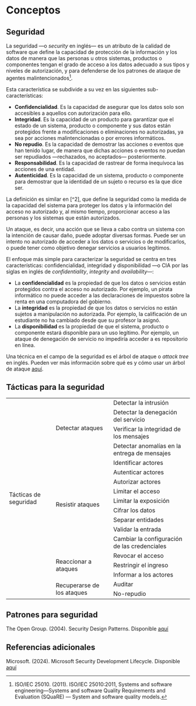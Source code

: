 # Conceptos

## Seguridad

La seguridad —o *security* en inglés— es un atributo de la calidad de software
que define la capacidad de protección de la información y los datos de manera
que las personas u otros sistemas, productos o componentes tengan el grado de acceso a los datos
adecuado a sus tipos y niveles de autorización, y para defenderse de los
patrones de ataque de agentes malintencionados[^1].

[^1]: ISO/IEC 25010. (2011). ISO/IEC 25010:2011, Systems and software
    engineering—Systems and software Quality Requirements and Evaluation
    (SQuaRE) — System and software quality models.

Esta característica se subdivide a su vez en las siguientes sub-características:

* **Confidencialidad**. Es la capacidad de asegurar que los datos solo son
  accesibles a aquellos con autorización para ello.
* **Integridad**. Es la capacidad de un producto para garantizar que el estado
  de un sistema, producto o componente y sus datos están protegidos frente a
  modificaciones o eliminaciones no autorizadas, ya sea por acciones
  malintencionadas o por errores informáticos.
* **No repudio**. Es la capacidad de demostrar las acciones o eventos que han
  tenido lugar, de manera que dichas acciones o eventos no puedan ser
  repudiados —rechazados, no aceptados— posteriormente.
* **Responsabilidad**. Es la capacidad de rastrear de forma inequívoca las
  acciones de una entidad.
* **Autenticidad**. Es la capacidad de un sistema, producto o componente para
  demostrar que la identidad de un sujeto o recurso es la que dice ser.

La definición es similar en [^2], que define la seguridad como la medida de la
capacidad del sistema para proteger los datos y la información del acceso no
autorizado y, al mismo tiempo, proporcionar acceso a las personas y los sistemas
que están autorizados.

Un ataque, es decir, una acción que se lleva a cabo contra un sistema con la
intención de causar daño, puede adoptar diversas formas. Puede ser un intento no
autorizado de acceder a los datos o servicios o de modificarlos, o puede tener
como objetivo denegar servicios a usuarios legítimos.

El enfoque más simple para caracterizar la seguridad se centra en tres
características: confidencialidad, integridad y disponibilidad —o CIA por las
siglas en inglés de *confidentiality*, *integrity* and *availability*—:

* La **confidencialidad** es la propiedad de que los datos o servicios están
  protegidos contra el acceso no autorizado. Por ejemplo, un pirata informático
  no puede acceder a las declaraciones de impuestos sobre la renta en una
  computadora del gobierno.
* La **integridad** es la propiedad de que los datos o servicios no están
  sujetos a manipulación no autorizada. Por ejemplo, la calificación de un
  estudiante no ha cambiado desde que su profesor la asignó.
* La **disponibilidad** es la propiedad de que el sistema, producto o componente
  estará disponible para un uso legítimo. Por ejemplo, un ataque de denegación
  de servicio no impediría acceder a es repositorio en línea.

Una técnica en el campo de la seguridad es el árbol de ataque o *attack tree* en
inglés. Pueden ver más información sobre qué es y cómo usar un árbol de ataque
[aquí](https://www.ncsc.gov.uk/collection/risk-management/using-attack-trees-to-understand-cyber-security-risk).

## Tácticas para la seguridad

<table>
  <tr>
    <td rowspan="18">
      Tácticas de seguridad
    </td>
    <td rowspan="4">
      Detectar ataques
    </td>
    <td>
      Detectar la intrusión
    </td>
  </tr>
  <tr>
    <td>
      Detectar la denegación del servicio
    </td>
  </tr>
  <tr>
    <td>
      Verificar la integridad de los mensajes
    </td>
  </tr>
  <tr>
    <td>
      Detectar anomalías en la entrega de mensajes
    </td>
  </tr>
  <tr>
    <td rowspan="9">
      Resistir ataques
    </td>
    <td>
      Identificar actores
    </td>
  </tr>
  <tr>
    <td>
      Autenticar actores
    </td>
  </tr>
  <tr>
    <td>
      Autorizar actores
    </td>
  </tr>
  <tr>
    <td>
      Limitar el acceso
    </td>
  </tr>
  <tr>
    <td>
      Limitar la exposición
    </td>
  </tr>
  <tr>
    <td>
      Cifrar los datos
    </td>
  </tr>
  <tr>
    <td>
      Separar entidades
    </td>
  </tr>
  <tr>
    <td>
      Validar la entrada
    </td>
  </tr>
  <tr>
    <td>
      Cambiar la configuración de las credenciales
    </td>
  </tr>
  <tr>
    <td rowspan="3">
      Reaccionar a ataques
    </td>
    <td>
      Revocar el acceso
    </td>
  </tr>
  <tr>
    <td>
      Restringir el ingreso
    </td>
  </tr>
  <tr>
    <td>
      Informar a los actores
    </td>
  </tr>
  <tr>
    <td rowspan="2">
      Recuperarse de los ataques
    </td>
    <td>
      Auditar
    </td>
  </tr>
  <tr>
    <td>
      No-repudio
    </td>
  </tr>
</table>

## Patrones para seguridad

The Open Group. (2004). Security Design Patterns. Disponible
[aquí](https://pubs.opengroup.org/onlinepubs/9299969899/toc.pdf)


## Referencias adicionales

Microsoft. (2024). Microsoft Security Development Lifecycle. Disponible
[aquí](https://www.microsoft.com/en-us/securityengineering/sdl/)
